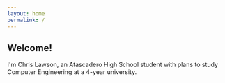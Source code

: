 ```yaml
---
layout: home
permalink: /
---
```


## Welcome!

I'm Chris Lawson, an Atascadero High School student with plans to study Computer Engineering at a 4-year university.
